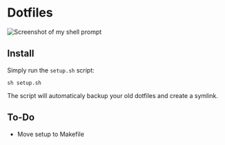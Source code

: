 # Dotfiles

![Screenshot of my shell prompt](https://user-images.githubusercontent.com/39838608/89679330-26ecea00-d8f1-11ea-9319-6ba96807a09b.png)

## Install

Simply run the `setup.sh` script:

```shell
sh setup.sh
```

The script will automaticaly backup your old dotfiles and create a symlink.

## To-Do

- Move setup to Makefile


